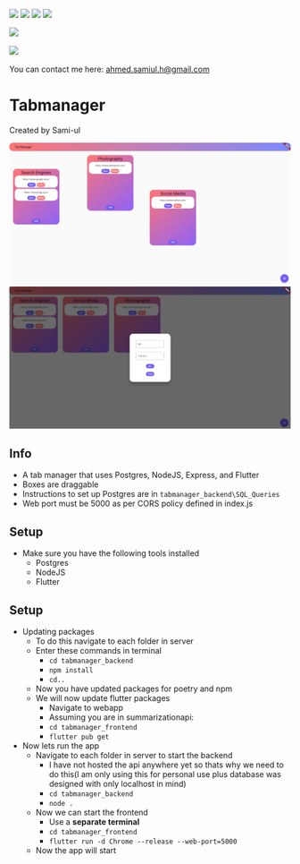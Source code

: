 ![](https://img.shields.io/badge/npm-CB3837?style=for-the-badge&logo=npm&logoColor=white
)
![](https://img.shields.io/badge/Node.js-339933?style=for-the-badge&logo=nodedotjs&logoColor=white
)
![](https://img.shields.io/badge/Flutter-02569B?style=for-the-badge&logo=flutter&logoColor=white
)
![](https://img.shields.io/badge/postgres-%23316192.svg?style=for-the-badge&logo=postgresql&logoColor=white)

![](https://licensebuttons.net/l/zero/1.0/80x15.png)

![](https://img.shields.io/badge/Gmail-D14836?style=for-the-badge&logo=gmail&logoColor=white)

You can contact me here: ahmed.samiul.h@gmail.com

# Tabmanager

Created by Sami-ul


![](repoAssets/page1.png)
![](repoAssets/page2.png)

## Info
- A tab manager that uses Postgres, NodeJS, Express, and Flutter
- Boxes are draggable
- Instructions to set up Postgres are in `tabmanager_backend\SQL_Queries`
- Web port must be 5000 as per CORS policy defined in index.js

## Setup
- Make sure you have the following tools installed
    - Postgres
    - NodeJS
    - Flutter
## Setup
- Updating packages
    - To do this navigate to each folder in server
    - Enter these commands in terminal
        - `cd tabmanager_backend`
        - `npm install`
        - `cd..`
    - Now you have updated packages for poetry and npm
    - We will now update flutter packages
        - Navigate to webapp
        - Assuming you are in summarizationapi:
        - `cd tabmanager_frontend`
        - `flutter pub get`
- Now lets run the app
    - Navigate to each folder in server to start the backend
        - I have not hosted the api anywhere yet so thats why we need to do this(I am only using this for personal use plus database was designed with only localhost in mind)
        - `cd tabmanager_backend`
        - `node .`
    - Now we can start the frontend
        - Use a **separate terminal**
        - `cd tabmanager_frontend`
        - `flutter run -d Chrome --release --web-port=5000`
    - Now the app will start